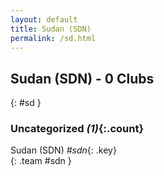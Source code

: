 ```yaml
---
layout: default
title: Sudan (SDN)
permalink: /sd.html
---
```



## Sudan (SDN) - 0 Clubs
{: #sd }









### Uncategorized _(1)_{:.count}


Sudan  (SDN)  _#sdn_{: .key} <br>
{: .team #sdn }


 
